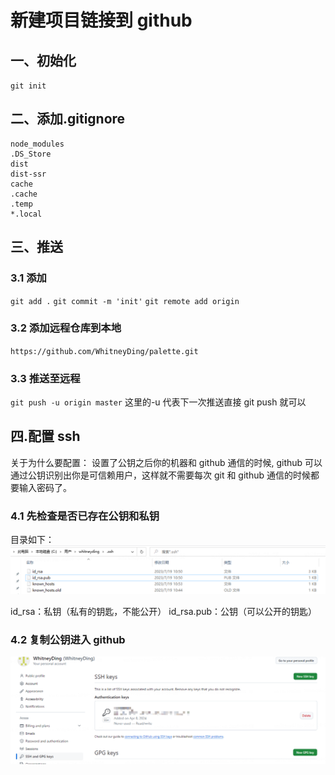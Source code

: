 # 新建项目链接到 github

## 一、初始化

`git init`

## 二、添加.gitignore

```
node_modules
.DS_Store
dist
dist-ssr
cache
.cache
.temp
*.local
```

## 三、推送

### 3.1 添加

`git add .`
`git commit -m 'init'`
`git remote add origin`

### 3.2 添加远程仓库到本地

`https://github.com/WhitneyDing/palette.git`

### 3.3 推送至远程

`git push -u origin master`
这里的-u 代表下一次推送直接 git push 就可以

## 四.配置 ssh

关于为什么要配置：
设置了公钥之后你的机器和 github 通信的时候, github 可以通过公钥识别出你是可信赖用户，这样就不需要每次 git 和 github 通信的时候都要输入密码了。

### 4.1 先检查是否已存在公钥和私钥

目录如下：
![alt text](image.png)

id_rsa：私钥（私有的钥匙，不能公开）
id_rsa.pub：公钥（可以公开的钥匙）

### 4.2 复制公钥进入 github

![alt text](image-1.png)
